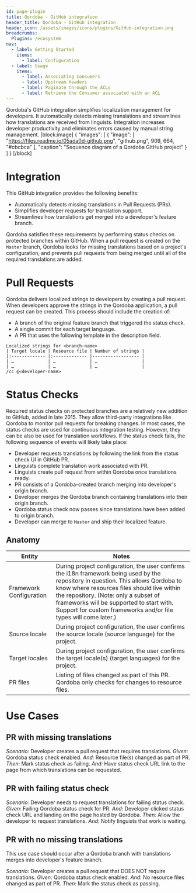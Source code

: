 ```yaml
---
id: page-plugin
title: Qordoba - GitHub integration
header_title: Qordoba - GitHub integration
header_icon: /assets/images/icons/plugins/GitHub-integration.png
breadcrumbs:
  Plugins: /ecosystem
nav:
  - label: Getting Started
    items:
      - label: Configuration
  - label: Usage
    items:
      - label: Associating Consumers
      - label: Upstream Headers
      - label: Paginate through the ACLs
      - label: Retrieve the Consumer associated with an ACL
---
```

Qordoba's GitHub integration simplifies localization management for developers. It automatically detects missing translations and streamlines how translations are received from linguists. Integration increases developer productivity and eliminates errors caused by manual string management.
[block:image]
{
  "images": [
    {
      "image": [
        "https://files.readme.io/05ada0d-github.png",
        "github.png",
        909,
        664,
        "#cbcbca"
      ],
      "caption": "Sequence diagram of a Qordoba GitHub project"
    }
  ]
}
[/block]
# Integration
This GitHub integration provides the following benefits:
* Automatically detects missing translations in Pull Requests (PRs).
* Simplifies developer requests for translation support.
* Streamlines how translations get merged into a developer's feature branch.

Qordoba satisfies these requirements by performing status checks on protected branches within GitHub. When a pull request is created on the `Master` branch, Qordoba looks for missing translations based on a project's configuration, and prevents pull requests from being merged until all of the required translations are added.

# Pull Requests
Qordoba delivers localized strings to developers by creating a pull request. When developers approve the strings in the Qordoba application, a pull request can be created. This process should include the creation of:
* A branch of the original feature branch that triggered the status check.
* A single commit for each target language.
* A PR that uses the following template in the description field.

```
Localized strings for <branch-name>
| Target locale | Resource file | Number of strings |
|:------------- |:------------- |------------------ |
| …             | …             | …                 |
| …             | …             | …                 | 
/cc @<developer-name>
```

# Status Checks
Required status checks on protected branches are a relatively new addition to GitHub, added in late 2015. They allow third-party integrations like Qordoba to monitor pull requests for breaking changes. In most cases, the status checks are used for continuous integration testing. However, they can be also be used for translation workflows. If the status check fails, the following sequence of events will likely take place:
* Developer requests translations by following the link from the status check UI in GitHub PR.
* Linguists complete translation work associated with PR.
* Linguists create pull request from within Qordoba once translations ready.
* PR consists of a Qordoba-created branch merging into developer's origin branch.
* Developer merges the Qordoba branch containing translations into their origin branch.
* Qordoba status check now passes since translations have been added to origin branch.
* Developer can merge to `Master` and ship their localized feature.

## Anatomy
|Entity |	Notes|
|--|--|
| Framework Configuration| During project configuration, the user confirms the i18n framework being used by the repository in question. This allows Qordoba to know where resources files should live within the repository. (Note: only a subset of frameworks will be supported to start with. Support for custom frameworks and/or file types will come later.) |
| Source locale | During project configuration, the user confirms the source locale (source language) for the project.|
| Target locales| During project configuration, the user confirms the target locale(s) (target languages) for the project.|
|PR files| Listing of files changed as part of this PR. Qordoba only checks for changes to resource files.|

# Use Cases
## PR with missing translations
_Scenario:_ Developer creates a pull request that requires translations.
_Given:_ Qordoba status check enabled.
_And:_ Resource file(s) changed as part of PR.
_Then:_ Mark status check as failing.
_And:_ Have status check URL link to the page from which translations can be requested.

## PR with failing status check
_Scenario:_ Developer needs to request translations for failing status check.
_Given:_ Failing Qordoba status check for PR.
_And:_ Developer clicked status check URL and landing on the page hosted by Qordoba.
_Then:_ Allow the developer to request translations.
_And:_ Notify linguists that work is waiting.

## PR with no missing translations
This use case should occur after a Qordoba branch with translations merges into developer's feature branch.

_Scenario:_ Developer creates a pull request that DOES NOT require translations.
_Given:_ Qordoba status check enabled.
_And:_ No resource files changed as part of PR.
_Then:_ Mark the status check as passing.

